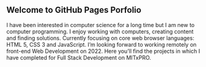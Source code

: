 ## Welcome to GitHub Pages Porfolio

I have been interested in computer science for a long time but I am new to computer programming. I enjoy working with computers, creating content and finding solutions. Currently focusing on core web browser languages: HTML 5, CSS 3 and JavaScript. I’m looking forward to working remotely on front-end Web Development on 2022. Here you’ll find the projects in which I have completed for Full Stack Development on MITxPRO.
